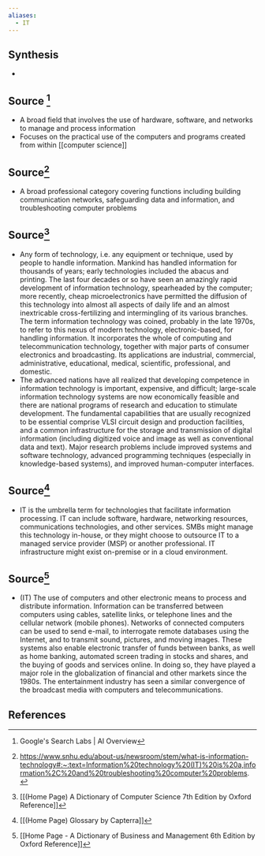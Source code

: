 ```yaml
---
aliases:
  - IT
---
```

## Synthesis
- 
## Source [^1]
- A broad field that involves the use of hardware, software, and networks to manage and process information
- Focuses on the practical use of the computers and programs created from within [[computer science]]

## Source[^2]
- A broad professional category covering functions including building communication networks, safeguarding data and information, and troubleshooting computer problems
## Source[^3]
- Any form of technology, i.e. any equipment or technique, used by people to handle information. Mankind has handled information for thousands of years; early technologies included the abacus and printing. The last four decades or so have seen an amazingly rapid development of information technology, spearheaded by the computer; more recently, cheap microelectronics have permitted the diffusion of this technology into almost all aspects of daily life and an almost inextricable cross-fertilizing and intermingling of its various branches. The term information technology was coined, probably in the late 1970s, to refer to this nexus of modern technology, electronic-based, for handling information. It incorporates the whole of computing and telecommunication technology, together with major parts of consumer electronics and broadcasting. Its applications are industrial, commercial, administrative, educational, medical, scientific, professional, and domestic.
- The advanced nations have all realized that developing competence in information technology is important, expensive, and difficult; large-scale information technology systems are now economically feasible and there are national programs of research and education to stimulate development. The fundamental capabilities that are usually recognized to be essential comprise VLSI circuit design and production facilities, and a common infrastructure for the storage and transmission of digital information (including digitized voice and image as well as conventional data and text). Major research problems include improved systems and software technology, advanced programming techniques (especially in knowledge-based systems), and improved human-computer interfaces.

## Source[^4]
- IT is the umbrella term for technologies that facilitate information processing. IT can include software, hardware, networking resources, communications technologies, and other services. SMBs might manage this technology in-house, or they might choose to outsource IT to a managed service provider (MSP) or another professional. IT infrastructure might exist on-premise or in a cloud environment.
## Source[^5]
- (IT) The use of computers and other electronic means to process and distribute information. Information can be transferred between computers using cables, satellite links, or telephone lines and the cellular network (mobile phones). Networks of connected computers can be used to send e-mail, to interrogate remote databases using the Internet, and to transmit sound, pictures, and moving images. These systems also enable electronic transfer of funds between banks, as well as home banking, automated screen trading in stocks and shares, and the buying of goods and services online. In doing so, they have played a major role in the globalization of financial and other markets since the 1980s. The entertainment industry has seen a similar convergence of the broadcast media with computers and telecommunications.
## References

[^1]: Google's Search Labs | AI Overview
[^2]: https://www.snhu.edu/about-us/newsroom/stem/what-is-information-technology#:~:text=Information%20technology%20(IT)%20is%20a,information%2C%20and%20troubleshooting%20computer%20problems.
[^3]: [[(Home Page) A Dictionary of Computer Science 7th Edition by Oxford Reference]]
[^4]: [[(Home Page) Glossary by Capterra]]
[^5]: [[Home Page - A Dictionary of Business and Management 6th Edition by Oxford Reference]]